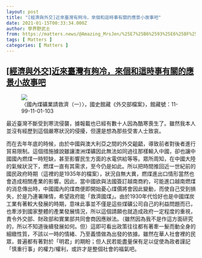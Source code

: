 ```yaml
---
layout: post
title: "[經濟與外交]近來臺灣有夠冷，來個和這時事有關的應景小故事吧"
date: 2021-01-15T00:33:34.000Z
author: 學界野武士
from: https://matters.news/@Amazing_MrsJen/%25E7%25B6%2593%25E6%25BF%259F%25E8%2588%2587%25E5%25A4%2596%25E4%25BA%25A4-%25E8%25BF%2591%25E4%25BE%2586%25E8%2587%25BA%25E7%2581%25A3%25E6%259C%2589%25E5%25A4%25A0%25E5%2586%25B7-%25E4%25BE%2586%25E5%2580%258B%25E5%2592%258C%25E9%2580%2599%25E6%2599%2582%25E4%25BA%258B%25E6%259C%2589%25E9%2597%259C%25E7%259A%2584%25E6%2587%2589%25E6%2599%25AF%25E5%25B0%258F%25E6%2595%2585%25E4%25BA%258B%25E5%2590%25A7-bafyreihfdlsyvbib5hwzfdncdmy2qts4ft3xhtaaefyprdzom7rpkitsfe
tags: [ Matters ]
categories: [ Matters ]
---
```

<!--1610670814000-->
[[經濟與外交]近來臺灣有夠冷，來個和這時事有關的應景小故事吧](https://matters.news/@Amazing_MrsJen/%25E7%25B6%2593%25E6%25BF%259F%25E8%2588%2587%25E5%25A4%2596%25E4%25BA%25A4-%25E8%25BF%2591%25E4%25BE%2586%25E8%2587%25BA%25E7%2581%25A3%25E6%259C%2589%25E5%25A4%25A0%25E5%2586%25B7-%25E4%25BE%2586%25E5%2580%258B%25E5%2592%258C%25E9%2580%2599%25E6%2599%2582%25E4%25BA%258B%25E6%259C%2589%25E9%2597%259C%25E7%259A%2584%25E6%2587%2589%25E6%2599%25AF%25E5%25B0%258F%25E6%2595%2585%25E4%25BA%258B%25E5%2590%25A7-bafyreihfdlsyvbib5hwzfdncdmy2qts4ft3xhtaaefyprdzom7rpkitsfe)
------

<div>
<figure class="image">      <picture>        <source type="image/webp" media="(min-width: 768px)" srcset="https://assets.matters.news/processed/1080w/embed/c61433db-afc8-4bb0-8a5e-f3515d5d4c02.webp" onerror="this.srcset='https://assets.matters.news/embed/c61433db-afc8-4bb0-8a5e-f3515d5d4c02.jpeg'">        <source media="(min-width: 768px)" srcset="https://assets.matters.news/processed/1080w/embed/c61433db-afc8-4bb0-8a5e-f3515d5d4c02.jpeg" onerror="this.srcset='https://assets.matters.news/embed/c61433db-afc8-4bb0-8a5e-f3515d5d4c02.jpeg'">        <source type="image/webp" srcset="https://assets.matters.news/processed/540w/embed/c61433db-afc8-4bb0-8a5e-f3515d5d4c02.webp">        <img src="https://assets.matters.news/embed/c61433db-afc8-4bb0-8a5e-f3515d5d4c02.jpeg" srcset="https://assets.matters.news/processed/540w/embed/c61433db-afc8-4bb0-8a5e-f3515d5d4c02.jpeg" loading="lazy" referrerpolicy="no-referrer">      </picture>    <figcaption><span>〈國內煤礦業請救濟（一）〉，國史館藏《外交部檔案》，館藏號：11-99-11-01-103</span></figcaption></figure><p>最近臺灣不斷受到寒流侵襲，據報載也已經有數十人因為酷寒喪生了。雖然我本人並沒有經歷到這個嚴寒狀況的侵擾，但還是想為那些受害人士致哀。</p><p>而在去年年底的時候，由於中國與澳大利亞之間的外交齟齬，導致前者對後者進行貿易限制。這個措施據說雖讓澳洲煤礦因此無法如同過往那樣輸入中國，卻也讓中國國內燃煤一時短缺，甚至影響民生方面的水電供給等等。眾所周知，在中國大陸的氣候狀況下，燃煤一直有其需求，至今仍是如此。所以把時間推回近一世紀前的國民政府時期（這裡的是1935年的檔案），狀況自無大異，燃煤進出口情形當然也會造成相關產業的影響。因此，當中國欲與法國簽訂越南商約，可能進口越南燃煤的消息傳出時，中國國內的煤商便即開始憂心煤價將會因此變動，而使自己受到損失，於是乃連署陳情，希望政府能「救濟國煤」。由於1930年代恰好也是中國煤炭工業有著較大發展的時期，意味此事並不僅是這些煤礦公司自己的利益問題而已，也牽涉到國家整體的產業發展情況，所以這個請願也就造成政府一定程度的重視，責令外交部、財政部和實業部共同會商因應辦法。（雖然因為我不是作這方面研究的，所以不知道後續發展如何。但）這即可看出政策往往都有著牽一髮而動全身的細緻性質，不該以一時的情緒、乃至義憤做為出發的依據。雖然在華人社會裡的民眾，普遍都有著對於「明君」的期盼；但人民若能盡量保有足以促使為政者謹記「慎重行事」的權力/權利，或許才是整個社會的福氣吧。</p>
</div>
